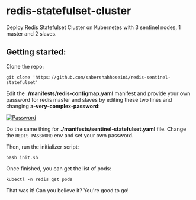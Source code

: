 # redis-statefulset-cluster
Deploy Redis Statefulset Cluster on Kubernetes with 3 sentinel nodes, 1 master and 2 slaves.

## Getting started:

Clone the repo:

`git clone 'https://github.com/sabershahhoseini/redis-sentinel-statefulset'`

Edit the **./manifests/redis-configmap.yaml** manifest and provide your own password for redis master and slaves by editing these two lines and changing **a-very-complex-password**:


[![Password](https://i.imgur.com/locKsUZ.png "Password")](https://i.imgur.com/locKsUZ.png "Password")

Do the same thing for **./manifests/sentinel-statefulset.yaml** file. Change the `REDIS_PASSWORD` env and set your own password.
 
Then, run the initializer script:

`bash init.sh`

Once finished, you can get the list of pods:

`kubectl -n redis get pods`

That was it! Can you believe it? You're good to go!
